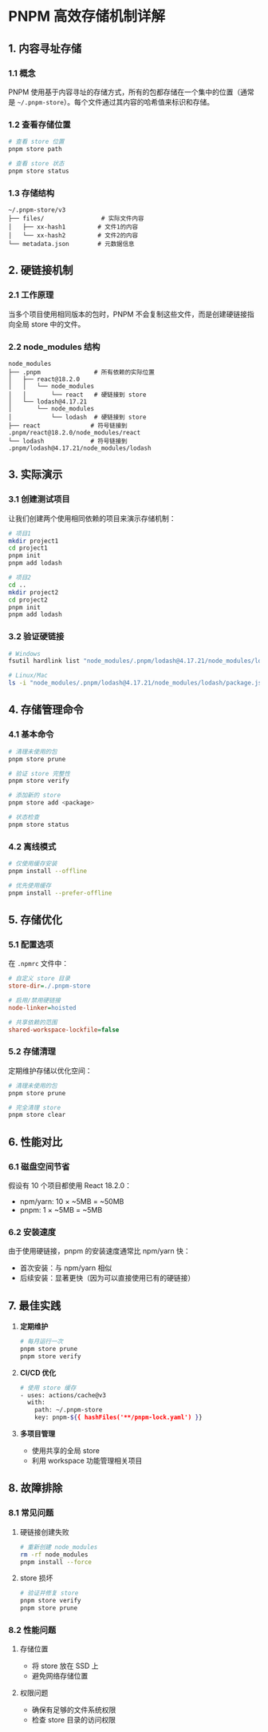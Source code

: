 # PNPM 高效存储机制详解

## 1. 内容寻址存储

### 1.1 概念
PNPM 使用基于内容寻址的存储方式，所有的包都存储在一个集中的位置（通常是 `~/.pnpm-store`）。每个文件通过其内容的哈希值来标识和存储。

### 1.2 查看存储位置
```bash
# 查看 store 位置
pnpm store path

# 查看 store 状态
pnpm store status
```

### 1.3 存储结构
```
~/.pnpm-store/v3
├── files/                # 实际文件内容
│   ├── xx-hash1         # 文件1的内容
│   └── xx-hash2         # 文件2的内容
└── metadata.json        # 元数据信息
```

## 2. 硬链接机制

### 2.1 工作原理
当多个项目使用相同版本的包时，PNPM 不会复制这些文件，而是创建硬链接指向全局 store 中的文件。

### 2.2 node_modules 结构
```
node_modules
├── .pnpm               # 所有依赖的实际位置
│   ├── react@18.2.0
│   │   └── node_modules
│   │       └── react   # 硬链接到 store
│   └── lodash@4.17.21
│       └── node_modules
│           └── lodash  # 硬链接到 store
├── react              # 符号链接到 .pnpm/react@18.2.0/node_modules/react
└── lodash             # 符号链接到 .pnpm/lodash@4.17.21/node_modules/lodash
```

## 3. 实际演示

### 3.1 创建测试项目
让我们创建两个使用相同依赖的项目来演示存储机制：

```bash
# 项目1
mkdir project1
cd project1
pnpm init
pnpm add lodash

# 项目2
cd ..
mkdir project2
cd project2
pnpm init
pnpm add lodash
```

### 3.2 验证硬链接
```bash
# Windows
fsutil hardlink list "node_modules/.pnpm/lodash@4.17.21/node_modules/lodash/package.json"

# Linux/Mac
ls -i "node_modules/.pnpm/lodash@4.17.21/node_modules/lodash/package.json"
```

## 4. 存储管理命令

### 4.1 基本命令
```bash
# 清理未使用的包
pnpm store prune

# 验证 store 完整性
pnpm store verify

# 添加新的 store
pnpm store add <package>

# 状态检查
pnpm store status
```

### 4.2 离线模式
```bash
# 仅使用缓存安装
pnpm install --offline

# 优先使用缓存
pnpm install --prefer-offline
```

## 5. 存储优化

### 5.1 配置选项
在 `.npmrc` 文件中：
```ini
# 自定义 store 目录
store-dir=./.pnpm-store

# 启用/禁用硬链接
node-linker=hoisted

# 共享依赖的范围
shared-workspace-lockfile=false
```

### 5.2 存储清理
定期维护存储以优化空间：
```bash
# 清理未使用的包
pnpm store prune

# 完全清理 store
pnpm store clear
```

## 6. 性能对比

### 6.1 磁盘空间节省
假设有 10 个项目都使用 React 18.2.0：
- npm/yarn: 10 × ~5MB = ~50MB
- pnpm: 1 × ~5MB = ~5MB

### 6.2 安装速度
由于使用硬链接，pnpm 的安装速度通常比 npm/yarn 快：
- 首次安装：与 npm/yarn 相似
- 后续安装：显著更快（因为可以直接使用已有的硬链接）

## 7. 最佳实践

1. **定期维护**
   ```bash
   # 每月运行一次
   pnpm store prune
   pnpm store verify
   ```

2. **CI/CD 优化**
   ```bash
   # 使用 store 缓存
   - uses: actions/cache@v3
     with:
       path: ~/.pnpm-store
       key: pnpm-${{ hashFiles('**/pnpm-lock.yaml') }}
   ```

3. **多项目管理**
   - 使用共享的全局 store
   - 利用 workspace 功能管理相关项目

## 8. 故障排除

### 8.1 常见问题
1. 硬链接创建失败
   ```bash
   # 重新创建 node_modules
   rm -rf node_modules
   pnpm install --force
   ```

2. store 损坏
   ```bash
   # 验证并修复 store
   pnpm store verify
   pnpm store prune
   ```

### 8.2 性能问题
1. 存储位置
   - 将 store 放在 SSD 上
   - 避免网络存储位置

2. 权限问题
   - 确保有足够的文件系统权限
   - 检查 store 目录的访问权限
